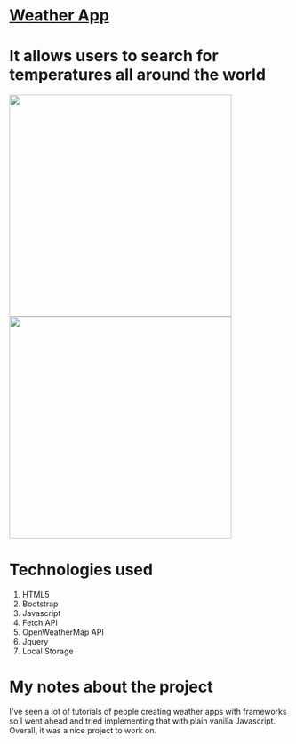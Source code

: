 # [Weather App](https://weatherappjs.netlify.com//)

# It allows users to search for temperatures all around the world

<div float="left">
<img src="https://user-images.githubusercontent.com/38442554/59021094-09f5ec00-8800-11e9-8e4e-d8c74189c7dd.PNG" width="400px">
<img src="https://user-images.githubusercontent.com/38442554/59020949-cb603180-87ff-11e9-8152-c14d0bf56ba8.PNG" width="400px">
</div>

# Technologies used
1. HTML5
2. Bootstrap
3. Javascript
4. Fetch API
5. OpenWeatherMap API
6. Jquery
7. Local Storage


# My notes about the project

I've seen a lot of tutorials of people creating weather apps with frameworks so I went ahead and tried implementing that with plain vanilla Javascript. Overall, it was a nice project to work on.
